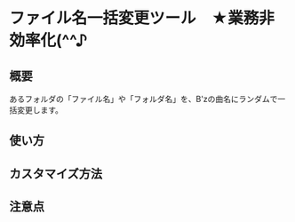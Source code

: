# ファイル名一括変更ツール　★業務非効率化(^^♪


## 概要
あるフォルダの「ファイル名」や「フォルダ名」を、B'zの曲名にランダムで一括変更します。

## 使い方

## カスタマイズ方法

## 注意点
